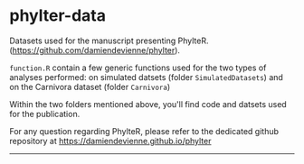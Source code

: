 # phylter-data

Datasets used for the manuscript presenting PhylteR. (https://github.com/damiendevienne/phylter). 

`function.R` contain a few generic functions used for the two types of analyses performed: on simulated datsets (folder `SimulatedDatasets`) and on the Carnivora dataset (folder `Carnivora`)

Within the two folders mentioned above, you'll find code and datsets used for the publication. 

For any question regarding PhylteR, please refer to the dedicated github repository at https://damiendevienne.github.io/phylter

___




